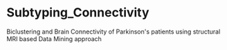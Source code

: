 # Subtyping_Connectivity
Biclustering and Brain Connectivity of Parkinson's patients using structural MRI based Data Mining approach
